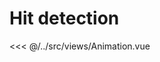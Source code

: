 <script setup>
	import Animation from "../../src/views/Animation.vue";
</script>

# Hit detection

<div class="example">
	<Animation></Animation>
</div>

<<< @/../src/views/Animation.vue